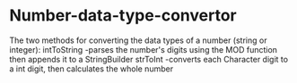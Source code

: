 # Number-data-type-convertor
The two methods for converting the data types of a number (string or integer):  intToString -parses the number's digits using the MOD function then appends it to a StringBuilder strToInt -converts each Character digit to a int digit, then calculates the whole number
